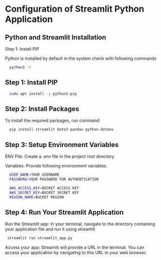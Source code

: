 # Configuration of Streamlit Python Application

## Python and Streamlit Installation

Step 1: Install PIP

Python is installed by default in the system check with following commands 

```bash
  python3 -V
```

## Step 1: Install PIP

```bash
  sudo apt install -y python3-pip
```

## Step 2: Install Packages

To install the required packages, run command: 

```bash
  pip install streamlit boto3 pandas python-dotenv
```

## Step 3: Setup Environment Variables

ENV File: Create a .env file in the project root directory

Variables: Provide following environment variables.

```bash
  USER_NAME=YOUR USERNAME
  PASSWORD=YOUR PASSWORD FOR AUTHENTICATION

  AWS_ACCESS_KEY=BUCKET ACCESS KEY
  AWS_SECRET_KEY=BUCKET SECRET KEY
  REGION_NAME=BUCKET REGION
```

## Step 4: Run Your Streamlit Application

Run the Streamlit app: In your terminal, navigate to the directory containing your application file and run it using streamlit

```bash
 streamlit run streamlit_app.py
```
Access your app: Streamlit will provide a URL in the terminal. You can access your application by navigating to this URL in your web browser.